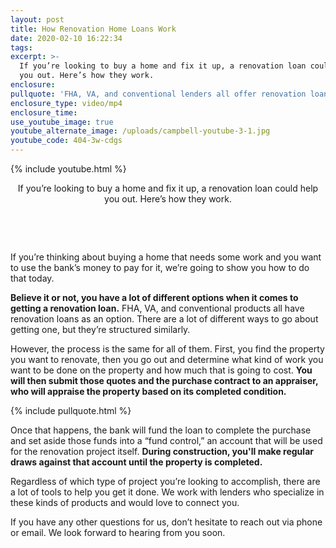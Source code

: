 ```yaml
---
layout: post
title: How Renovation Home Loans Work
date: 2020-02-10 16:22:34
tags:
excerpt: >-
  If you’re looking to buy a home and fix it up, a renovation loan could help
  you out. Here’s how they work.
enclosure:
pullquote: 'FHA, VA, and conventional lenders all offer renovation loans.'
enclosure_type: video/mp4
enclosure_time:
use_youtube_image: true
youtube_alternate_image: /uploads/campbell-youtube-3-1.jpg
youtube_code: 404-3w-cdgs
---
```


{% include youtube.html %}

<center>If you&rsquo;re looking to buy a home and fix it up, a renovation loan could help you out. Here&rsquo;s how they work.</center>

&nbsp;

&nbsp;

If you’re thinking about buying a home that needs some work and you want to use the bank’s money to pay for it, we’re going to show you how to do that today.

**Believe it or not, you have a lot of different options when it comes to getting a renovation loan.** FHA, VA, and conventional products all have renovation loans as an option. There are a lot of different ways to go about getting one, but they’re structured similarly.

However, the process is the same for all of them. First, you find the property you want to renovate, then you go out and determine what kind of work you want to be done on the property and how much that is going to cost. **You will then submit those quotes and the purchase contract to an appraiser, who will appraise the property based on its completed condition.**

{% include pullquote.html %}

Once that happens, the bank will fund the loan to complete the purchase and set aside those funds into a “fund control,” an account that will be used for the renovation project itself. **During construction, you'll make regular draws against that account until the property is completed.**

Regardless of which type of project you’re looking to accomplish, there are a lot of tools to help you get it done. We work with lenders who specialize in these kinds of products and would love to connect you.

If you have any other questions for us, don’t hesitate to reach out via phone or email. We look forward to hearing from you soon.

&nbsp;